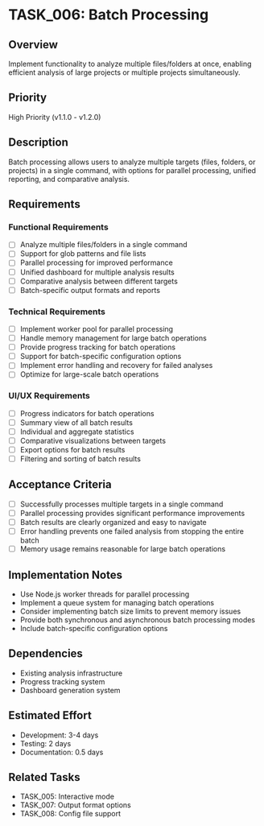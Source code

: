 # TASK_006: Batch Processing

## Overview
Implement functionality to analyze multiple files/folders at once, enabling efficient analysis of large projects or multiple projects simultaneously.

## Priority
High Priority (v1.1.0 - v1.2.0)

## Description
Batch processing allows users to analyze multiple targets (files, folders, or projects) in a single command, with options for parallel processing, unified reporting, and comparative analysis.

## Requirements

### Functional Requirements
- [ ] Analyze multiple files/folders in a single command
- [ ] Support for glob patterns and file lists
- [ ] Parallel processing for improved performance
- [ ] Unified dashboard for multiple analysis results
- [ ] Comparative analysis between different targets
- [ ] Batch-specific output formats and reports

### Technical Requirements
- [ ] Implement worker pool for parallel processing
- [ ] Handle memory management for large batch operations
- [ ] Provide progress tracking for batch operations
- [ ] Support for batch-specific configuration options
- [ ] Implement error handling and recovery for failed analyses
- [ ] Optimize for large-scale batch operations

### UI/UX Requirements
- [ ] Progress indicators for batch operations
- [ ] Summary view of all batch results
- [ ] Individual and aggregate statistics
- [ ] Comparative visualizations between targets
- [ ] Export options for batch results
- [ ] Filtering and sorting of batch results

## Acceptance Criteria
- [ ] Successfully processes multiple targets in a single command
- [ ] Parallel processing provides significant performance improvements
- [ ] Batch results are clearly organized and easy to navigate
- [ ] Error handling prevents one failed analysis from stopping the entire batch
- [ ] Memory usage remains reasonable for large batch operations

## Implementation Notes
- Use Node.js worker threads for parallel processing
- Implement a queue system for managing batch operations
- Consider implementing batch size limits to prevent memory issues
- Provide both synchronous and asynchronous batch processing modes
- Include batch-specific configuration options

## Dependencies
- Existing analysis infrastructure
- Progress tracking system
- Dashboard generation system

## Estimated Effort
- Development: 3-4 days
- Testing: 2 days
- Documentation: 0.5 days

## Related Tasks
- TASK_005: Interactive mode
- TASK_007: Output format options
- TASK_008: Config file support 